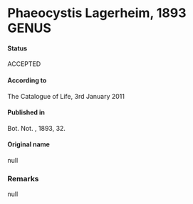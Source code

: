 Phaeocystis Lagerheim, 1893 GENUS
=======

#### Status
ACCEPTED

#### According to
The Catalogue of Life, 3rd January 2011

#### Published in
Bot. Not. , 1893, 32.

#### Original name
null

### Remarks
null